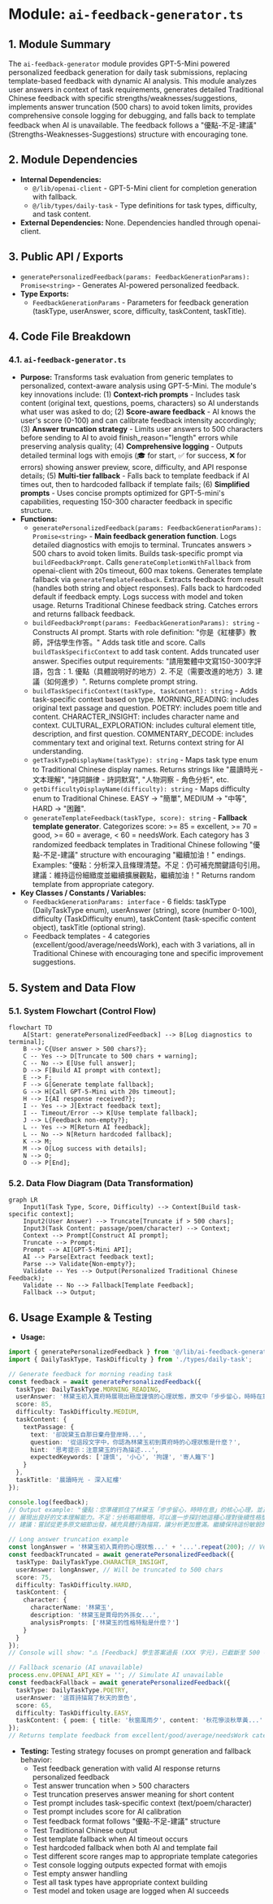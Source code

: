 # Module: `ai-feedback-generator.ts`

## 1. Module Summary

The `ai-feedback-generator` module provides GPT-5-Mini powered personalized feedback generation for daily task submissions, replacing template-based feedback with dynamic AI analysis. This module analyzes user answers in context of task requirements, generates detailed Traditional Chinese feedback with specific strengths/weaknesses/suggestions, implements answer truncation (500 chars) to avoid token limits, provides comprehensive console logging for debugging, and falls back to template feedback when AI is unavailable. The feedback follows a "優點-不足-建議" (Strengths-Weaknesses-Suggestions) structure with encouraging tone.

## 2. Module Dependencies

* **Internal Dependencies:**
  * `@/lib/openai-client` - GPT-5-Mini client for completion generation with fallback.
  * `@/lib/types/daily-task` - Type definitions for task types, difficulty, and task content.
* **External Dependencies:** None. Dependencies handled through openai-client.

## 3. Public API / Exports

* `generatePersonalizedFeedback(params: FeedbackGenerationParams): Promise<string>` - Generates AI-powered personalized feedback.
* **Type Exports:**
  * `FeedbackGenerationParams` - Parameters for feedback generation (taskType, userAnswer, score, difficulty, taskContent, taskTitle).

## 4. Code File Breakdown

### 4.1. `ai-feedback-generator.ts`

* **Purpose:** Transforms task evaluation from generic templates to personalized, context-aware analysis using GPT-5-Mini. The module's key innovations include: (1) **Context-rich prompts** - Includes task content (original text, questions, poems, characters) so AI understands what user was asked to do; (2) **Score-aware feedback** - AI knows the user's score (0-100) and can calibrate feedback intensity accordingly; (3) **Answer truncation strategy** - Limits user answers to 500 characters before sending to AI to avoid finish_reason="length" errors while preserving analysis quality; (4) **Comprehensive logging** - Outputs detailed terminal logs with emojis (🎓 for start, ✅ for success, ❌ for errors) showing answer preview, score, difficulty, and API response details; (5) **Multi-tier fallback** - Falls back to template feedback if AI times out, then to hardcoded fallback if template fails; (6) **Simplified prompts** - Uses concise prompts optimized for GPT-5-mini's capabilities, requesting 150-300 character feedback in specific structure.
* **Functions:**
    * `generatePersonalizedFeedback(params: FeedbackGenerationParams): Promise<string>` - **Main feedback generation function**. Logs detailed diagnostics with emojis to terminal. Truncates answers > 500 chars to avoid token limits. Builds task-specific prompt via `buildFeedbackPrompt`. Calls `generateCompletionWithFallback` from openai-client with 20s timeout, 600 max tokens. Generates template fallback via `generateTemplateFeedback`. Extracts feedback from result (handles both string and object responses). Falls back to hardcoded default if feedback empty. Logs success with model and token usage. Returns Traditional Chinese feedback string. Catches errors and returns fallback feedback.
    * `buildFeedbackPrompt(params: FeedbackGenerationParams): string` - Constructs AI prompt. Starts with role definition: "你是《紅樓夢》教師，評估學生作答。" Adds task title and score. Calls `buildTaskSpecificContext` to add task content. Adds truncated user answer. Specifies output requirements: "請用繁體中文寫150-300字評語，包含：1. 優點（具體說明好的地方）2. 不足（需要改進的地方）3. 建議（如何進步）". Returns complete prompt string.
    * `buildTaskSpecificContext(taskType, taskContent): string` - Adds task-specific context based on type. MORNING_READING: includes original text passage and question. POETRY: includes poem title and content. CHARACTER_INSIGHT: includes character name and context. CULTURAL_EXPLORATION: includes cultural element title, description, and first question. COMMENTARY_DECODE: includes commentary text and original text. Returns context string for AI understanding.
    * `getTaskTypeDisplayName(taskType): string` - Maps task type enum to Traditional Chinese display names. Returns strings like "晨讀時光 - 文本理解", "詩詞韻律 - 詩詞默寫", "人物洞察 - 角色分析", etc.
    * `getDifficultyDisplayName(difficulty): string` - Maps difficulty enum to Traditional Chinese. EASY → "簡單", MEDIUM → "中等", HARD → "困難".
    * `generateTemplateFeedback(taskType, score): string` - **Fallback template generator**. Categorizes score: >= 85 = excellent, >= 70 = good, >= 60 = average, < 60 = needsWork. Each category has 3 randomized feedback templates in Traditional Chinese following "優點-不足-建議" structure with encouraging "繼續加油！" endings. Examples: "優點：分析深入且條理清楚。不足：仍可補充關鍵語句引用。建議：維持這份細緻度並繼續擴展觀點，繼續加油！" Returns random template from appropriate category.
* **Key Classes / Constants / Variables:**
    * `FeedbackGenerationParams: interface` - 6 fields: taskType (DailyTaskType enum), userAnswer (string), score (number 0-100), difficulty (TaskDifficulty enum), taskContent (task-specific content object), taskTitle (optional string).
    * Feedback templates - 4 categories (excellent/good/average/needsWork), each with 3 variations, all in Traditional Chinese with encouraging tone and specific improvement suggestions.

## 5. System and Data Flow

### 5.1. System Flowchart (Control Flow)

```mermaid
flowchart TD
    A[Start: generatePersonalizedFeedback] --> B[Log diagnostics to terminal];
    B --> C{User answer > 500 chars?};
    C -- Yes --> D[Truncate to 500 chars + warning];
    C -- No --> E[Use full answer];
    D --> F[Build AI prompt with context];
    E --> F;
    F --> G[Generate template fallback];
    G --> H[Call GPT-5-Mini with 20s timeout];
    H --> I{AI response received?};
    I -- Yes --> J[Extract feedback text];
    I -- Timeout/Error --> K[Use template fallback];
    J --> L{Feedback non-empty?};
    L -- Yes --> M[Return AI feedback];
    L -- No --> N[Return hardcoded fallback];
    K --> M;
    M --> O[Log success with details];
    N --> O;
    O --> P[End];
```

### 5.2. Data Flow Diagram (Data Transformation)

```mermaid
graph LR
    Input1(Task Type, Score, Difficulty) --> Context[Build task-specific context];
    Input2(User Answer) --> Truncate[Truncate if > 500 chars];
    Input3(Task Content: passage/poem/character) --> Context;
    Context --> Prompt[Construct AI prompt];
    Truncate --> Prompt;
    Prompt --> AI[GPT-5-Mini API];
    AI --> Parse[Extract feedback text];
    Parse --> Validate{Non-empty?};
    Validate -- Yes --> Output(Personalized Traditional Chinese Feedback);
    Validate -- No --> Fallback[Template Feedback];
    Fallback --> Output;
```

## 6. Usage Example & Testing

* **Usage:**
```typescript
import { generatePersonalizedFeedback } from '@/lib/ai-feedback-generator';
import { DailyTaskType, TaskDifficulty } from './types/daily-task';

// Generate feedback for morning reading task
const feedback = await generatePersonalizedFeedback({
  taskType: DailyTaskType.MORNING_READING,
  userAnswer: '林黛玉初入賈府時展現出極度謹慎的心理狀態，原文中「步步留心，時時在意」充分體現了她作為寄人籬下者的敏感與自我保護意識。',
  score: 85,
  difficulty: TaskDifficulty.MEDIUM,
  taskContent: {
    textPassage: {
      text: '卻說黛玉自那日棄舟登岸時...',
      question: '從這段文字中，你認為林黛玉初到賈府時的心理狀態是什麼？',
      hint: '思考提示：注意黛玉的行為描述...',
      expectedKeywords: ['謹慎', '小心', '拘謹', '寄人籬下']
    }
  },
  taskTitle: '晨讀時光 - 深入紅樓'
});

console.log(feedback);
// Output example: "優點：您準確抓住了林黛玉「步步留心，時時在意」的核心心理，並正確聯繫到「寄人籬下」的處境，
// 展現出良好的文本理解能力。不足：分析略顯簡略，可以進一步探討她這種心理對後續性格塑造的影響。
// 建議：嘗試從更多原文細節出發，補充具體行為描寫，讓分析更加豐滿。繼續保持這份敏銳的觀察力！"

// Long answer truncation example
const longAnswer = '林黛玉初入賈府的心理狀態...' + '...'.repeat(200); // Very long answer
const feedbackTruncated = await generatePersonalizedFeedback({
  taskType: DailyTaskType.CHARACTER_INSIGHT,
  userAnswer: longAnswer, // Will be truncated to 500 chars
  score: 75,
  difficulty: TaskDifficulty.HARD,
  taskContent: {
    character: {
      characterName: '林黛玉',
      description: '林黛玉是賈母的外孫女...',
      analysisPrompts: ['林黛玉的性格特點是什麼？']
    }
  }
});
// Console will show: "⚠️ [Feedback] 學生答案過長 (XXX 字元)，已截斷至 500 字元以節省 tokens"

// Fallback scenario (AI unavailable)
process.env.OPENAI_API_KEY = ''; // Simulate AI unavailable
const feedbackFallback = await generatePersonalizedFeedback({
  taskType: DailyTaskType.POETRY,
  userAnswer: '這首詩描寫了秋天的景色',
  score: 65,
  difficulty: TaskDifficulty.EASY,
  taskContent: { poem: { title: '秋窗風雨夕', content: '秋花慘淡秋草黃...' } }
});
// Returns template feedback from excellent/good/average/needsWork categories
```
* **Testing:** Testing strategy focuses on prompt generation and fallback behavior:
  - Test feedback generation with valid AI response returns personalized feedback
  - Test answer truncation when > 500 characters
  - Test truncation preserves answer meaning for short content
  - Test prompt includes task-specific context (text/poem/character)
  - Test prompt includes score for AI calibration
  - Test feedback format follows "優點-不足-建議" structure
  - Test Traditional Chinese output
  - Test template fallback when AI timeout occurs
  - Test hardcoded fallback when both AI and template fail
  - Test different score ranges map to appropriate template categories
  - Test console logging outputs expected format with emojis
  - Test empty answer handling
  - Test all task types have appropriate context building
  - Test model and token usage are logged when AI succeeds
